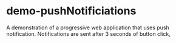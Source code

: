 # demo-pushNotificiations
A demonstration of a progressive web application that uses push notification. Notifications are sent after 3 seconds of button click,
